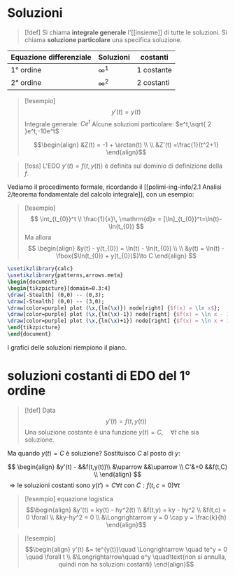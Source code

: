 # Soluzioni
>[!def]
>Si chiama **integrale generale** l'[[insieme]] di tutte le soluzioni.
>Si chiama **soluzione particolare** una specifica soluzione.


Equazione differenziale | Soluzioni | costanti
---|---|---
1° ordine | $\infty^1$ | 1 costante
2° ordine | $\infty^2$ | 2 costanti

>[!esempio]
>$$y'(t) = y(t)$$
>Integrale generale: $Ce^t$
>Alcune soluzioni particolare: $e^t,\sqrt{ 2 }e^t,-10e^t$
>
>
>$$\begin{align}
>&Z(t) = -1 + \arctan(t) \\ \\
>&Z'(t) =\frac{1}{t^2+1}
>\end{align}$$

>[!oss]
>L'EDO $y'(t) = f(t,y(t))$ è definita sul dominio di definizione della $f$.

Vediamo il procedimento formale, ricordando il [[polimi-ing-info/2.1 Analisi 2/teorema fondamentale del calcolo integrale]], con un esempio:

>[!esempio]
>$$ \int_{t_{0}}^t \! \frac{1}{x}\, \mathrm{d}x = [\ln]_{t_{0}}^t=\ln(t)-\ln(t_{0}) $$
>Ma allora
>$$ \begin{align}
> &y(t) - y(t_{0}) = \ln(t) - \ln(t_{0}) \\ \\
> &y(t) = \ln(t) - \fbox{$\ln(t_{0}) + y(t_{0})$}\to C
>\end{align} $$
>
>

```tikz
\usetikzlibrary{calc}
\usetikzlibrary{patterns,arrows.meta}
\begin{document}
\begin{tikzpicture}[domain=0.3:4]
\draw[-Stealth] (0,0) -- (0,3);
\draw[-Stealth] (0,0) -- (3,0);
\draw[color=purple] plot (\x,{ln(\x)}) node[right] {$f(x) = \ln x$};
\draw[color=purple] plot (\x,{ln(\x)-1}) node[right] {$f(x) = \ln x - 1$};
\draw[color=purple] plot (\x,{ln(\x)+1}) node[right] {$f(x) = \ln x + 1$};
\end{tikzpicture}
\end{document}
```
I grafici delle soluzioni riempiono il piano.


# soluzioni costanti di EDO del 1° ordine
>[!def]
>Data $$y'(t) = f(t, y(t))$$
>Una soluzione costante è una funzione $y(t) = C,\quad\forall t$ che sia soluzione. 
>
>
>



Ma quando $y(t)=C$ è soluzione?
Sostituisco $C$ al posto di $y$:

$$
\begin{align}
&y'(t) - &&f(t,y(t))\\ 
&\uparrow &&\uparrow \\
C'&=0 &&f(t,C) \\
 \end{align}
$$
$\Rightarrow \text{le soluzioni costanti sono } y(t')=C \forall t$ con $C : f(t,c = 0) \forall t$ 

>[!esempio] equazione logistica
> $$\begin{align}
>&y'(t) = ky(t) - hy^2(t)  \\
>&f(t,y) = ky - hy^2  \\
>&f(t,c) = 0 \forall \\
>&ky-hy^2 = 0 \\
>&\Longrightarrow y = 0 \cap y = \frac{k}{h}
>\end{align}$$

>[!esempio]
>$$\begin{align}
>y'(t) &= te^{y(t)}\quad \Longrightarrow \quad te^y = 0 \quad \forall t \\
>&\Longrightarrow\quad e^y \quad\text{non si annulla, quindi non ha soluzioni costanti}
>\end{align}$$

